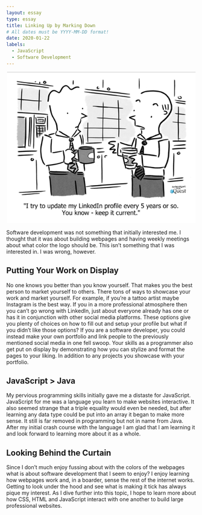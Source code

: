 ```yaml
---
layout: essay
type: essay
title: Linking Up by Marking Down
# All dates must be YYYY-MM-DD format!
date: 2020-01-22
labels:
  - JavaScript
  - Software Development
---
```

 <div style="text-align: center"> <img src="../images/linking-up-by-marking-down-comic.png"> </div>


Software development was not something that initially interested me. I thought that it was about building webpages and having weekly meetings about what color the logo should be. This isn’t something that I was interested in. I was wrong, however.

## Putting Your Work on Display

No one knows you better than you know yourself. That makes you the best person to market yourself to others. There tons of ways to showcase your work and market yourself. For example, if you’re a tattoo artist maybe Instagram is the best way. If you in a more professional atmosphere then you can’t go wrong with LinkedIn, just about everyone already has one or has it in conjunction with other social media platforms. These options give you plenty of choices on how to fill out and setup your profile but what if you didn’t like those options? If you are a software developer, you could instead make your own portfolio and link people to the previously mentioned social media in one fell swoop. Your skills as a programmer also get put on display by demonstrating how you can stylize and format the pages to your liking. In addition to any projects you showcase with your portfolio.

## JavaScript > Java

My pervious programming skills initially gave me a distaste for JavaScript. JavaScript for me was a language you learn to make websites interactive. It also seemed strange that a triple equality would even be needed, but after learning any data type could be put into an array it began to make more sense. It still is far removed in programming but not in name from Java. After my initial crash course with the language I am glad that I am learning it and look forward to learning more about it as a whole.

## Looking Behind the Curtain

Since I don’t much enjoy fussing about with the colors of the webpages what is about software development that I seem to enjoy? I enjoy learning how webpages work and, in a boarder, sense the rest of the internet works. Getting to look under the hood and see what is making it tick has always pique my interest. As I dive further into this topic, I hope to learn more about how CSS, HTML and JavaScript interact with one another to build large professional websites. 
